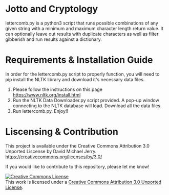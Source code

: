 # Jotto and Cryptology
lettercomb.py is a python3 script that runs possible combinations of any given string with a minimum and maximum character length return value. It can optionally leave out results with duplicate characters as well as filter gibberish and run results against a dictionary.

# Requirements & Installation Guide
In order for the lettercomb.py script to properly function, you will need to pip install the NLTK library and download it's necessary data files.
1. Please follow the instructions on this page https://www.nltk.org/install.html
2. Run the NLTK Data Downloader.py script provided. A pop-up window connecting to the NLTK database will load. Download all the data files.
3. Run lettercomb.py. Enjoy!!

# Liscensing & Contribution
This project is available under the Creative Commons Attribution 3.0 Unported Liscense by David Michael Jerry. https://creativecommons.org/licenses/by/3.0/

If you would like to contribute to this repository, please let me know!

<a rel="license" href="http://creativecommons.org/licenses/by/3.0/"><img alt="Creative Commons License" style="border-width:0" src="https://i.creativecommons.org/l/by/3.0/88x31.png" /></a><br />This work is licensed under a <a rel="license" href="http://creativecommons.org/licenses/by/3.0/">Creative Commons Attribution 3.0 Unported License</a>.
